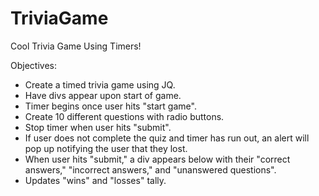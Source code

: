 # TriviaGame
Cool Trivia Game Using Timers!

Objectives:
- Create a timed trivia game using JQ. 
- Have divs appear upon start of game. 
- Timer begins once user hits "start game". 
- Create 10 different questions with radio buttons. 
- Stop timer when user hits "submit".
- If user does not complete the quiz and timer has run out, an alert will pop up notifying the user that they lost. 
- When user hits "submit," a div appears below with their "correct answers," "incorrect answers," and "unanswered questions".
- Updates "wins" and "losses" tally. 
